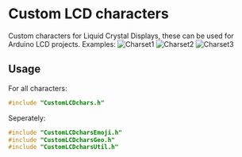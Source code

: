 # Custom LCD characters
Custom characters for Liquid Crystal Displays, these can be used for Arduino LCD projects.
Examples:
![Charset1](https://media.discordapp.net/attachments/801760976164618272/826490494774935602/unknown.png)
![Charset2](https://media.discordapp.net/attachments/801760976164618272/826574251485167686/unknown.png)
![Charset3](https://cdn.discordapp.com/attachments/801760976164618272/826574296494768128/unknown.png)

## Usage
For all characters:
```ino
#include "CustomLCDchars.h"
```

Seperately:
```ino
#include "CustomLCDcharsEmoji.h"
#include "CustomLCDcharsGeo.h"
#include "CustomLCDcharsUtil.h"
```
